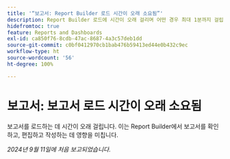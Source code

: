 ```yaml
---
title: '“보고서: Report Builder 로드 시간이 오래 소요됨”'
description: Report Builder 로드에 시간이 오래 걸리며 어떤 경우 최대 1분까지 걸립니다.
hidefromtoc: true
feature: Reports and Dashboards
exl-id: ca850f76-8cdb-47ac-8687-4a3c57deb1dd
source-git-commit: c0bf0412970cb1bab476b59413ed44e0b432c9ec
workflow-type: ht
source-wordcount: '56'
ht-degree: 100%

---
```


# 보고서: 보고서 로드 시간이 오래 소요됨

보고서를 로드하는 데 시간이 오래 걸립니다. 이는 Report Builder에서 보고서를 확인하고, 편집하고 작성하는 데 영향을 미칩니다.

_2024년 9월 11일에 처음 보고되었습니다._
